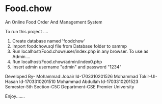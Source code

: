 # Food.chow
An Online Food Order And Management System

To run this project ....
 1. Create database named 'foodchow'
 2. Import foodchow.sql file from Database folder to xammp
 3. Run localhost/Food.chow/user/index.php in any browser.
To use as Admin....
 1. Run localhost/Food.chow/admin/index0.php
 2. Insert admin username "admin" and password "1234"
 
Developed By-
Mohammad Jobair
Id-1703310201526
Mohammad Tokir-Ul-Hasan
Id-1703310201510
Mohammad Abdullah
Id-1703310201523
Semester-5th
Section-C5C
Department-CSE
Premier University

Enjoy....... 
